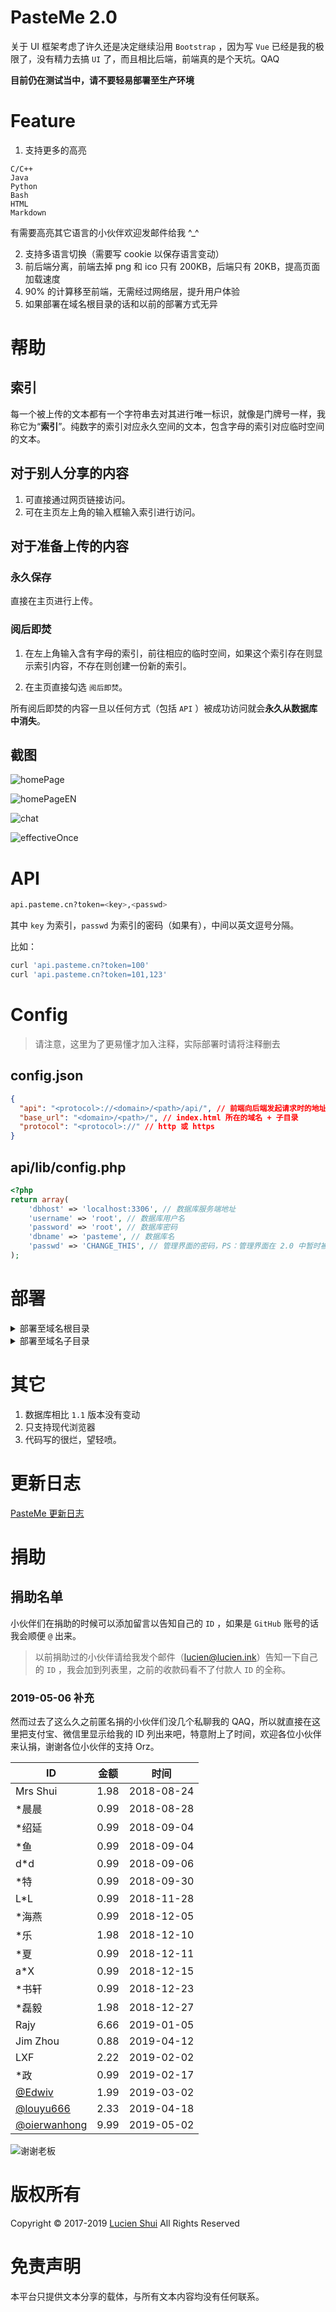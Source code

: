 # PasteMe 2.0

关于 UI 框架考虑了许久还是决定继续沿用 `Bootstrap` ，因为写 `Vue` 已经是我的极限了，没有精力去搞 `UI` 了，而且相比后端，前端真的是个天坑。QAQ

**目前仍在测试当中，请不要轻易部署至生产环境**

# Feature

1. 支持更多的高亮

```
C/C++
Java
Python
Bash
HTML
Markdown
```

有需要高亮其它语言的小伙伴欢迎发邮件给我 ^_^

2. 支持多语言切换（需要写 cookie 以保存语言变动）
3. 前后端分离，前端去掉 png 和 ico 只有 200KB，后端只有 20KB，提高页面加载速度
4. 90% 的计算移至前端，无需经过网络层，提升用户体验
5. 如果部署在域名根目录的话和以前的部署方式无异

# 帮助

## 索引

每一个被上传的文本都有一个字符串去对其进行唯一标识，就像是门牌号一样，我称它为“**索引**”。纯数字的索引对应永久空间的文本，包含字母的索引对应临时空间的文本。

## 对于别人分享的内容

1. 可直接通过网页链接访问。
2. 可在主页左上角的输入框输入索引进行访问。

## 对于准备上传的内容

### 永久保存

直接在主页进行上传。

### 阅后即焚

1. 在左上角输入含有字母的索引，前往相应的临时空间，如果这个索引存在则显示索引内容，不存在则创建一份新的索引。

2. 在主页直接勾选 `阅后即焚`。

所有阅后即焚的内容一旦以任何方式（包括 `API` ）被成功访问就会**永久从数据库中消失**。

## 截图

![homePage](https://github.com/LucienShui/gitcdn/blob/master/pasteme_home2.0.png?raw=true)

![homePageEN](https://github.com/LucienShui/gitcdn/blob/master/pasteme_home_en2.0.png?raw=true)

![chat](https://github.com/LucienShui/gitcdn/blob/master/pasteme_chat2.0.png?raw=true)

![effectiveOnce](https://github.com/LucienShui/gitcdn/blob/master/pasteme_read_once2.0.png?raw=true)

# API

```bash
api.pasteme.cn?token=<key>,<passwd>
```

其中 `key` 为索引，`passwd` 为索引的密码（如果有），中间以英文逗号分隔。

比如：

```bash
curl 'api.pasteme.cn?token=100'
curl 'api.pasteme.cn?token=101,123'
```

# Config

> 请注意，这里为了更易懂才加入注释，实际部署时请将注释删去

## config.json

```json
{
  "api": "<protocol>://<domain>/<path>/api/", // 前端向后端发起请求时的地址
  "base_url": "<domain>/<path>/", // index.html 所在的域名 + 子目录
  "protocol": "<protocol>://" // http 或 https
}
```

## api/lib/config.php

```php
<?php
return array(
    'dbhost' => 'localhost:3306', // 数据库服务端地址
    'username' => 'root', // 数据库用户名
    'password' => 'root', // 数据库密码
    'dbname' => 'pasteme', // 数据库名
    'passwd' => 'CHANGE_THIS', // 管理界面的密码，PS：管理界面在 2.0 中暂时被阉割掉了
);
```

# 部署

<details>
<summary>部署至域名根目录</summary>

1. 将 `pasteme` 文件夹中的文件放至域名对应的根目录
2. 妥善配置 `config.json` 和 `config.php`
3. 配置伪静态至 `index.html` 就可以了。

### 伪静态配置参考

#### Nginx

```
location / {
    try_files $uri $uri/ /index.html;
}
```

#### Apache

```
<IfModule mod_rewrite.c>
    RewriteEngine On
    RewriteBase /
    RewriteRule ^index\.html$ - [L]
    RewriteCond %{REQUEST_FILENAME} !-f
    RewriteCond %{REQUEST_FILENAME} !-d
    RewriteRule . /index.html [L]
</IfModule>
```
</details>

<details>
<summary>部署至域名子目录</summary>

1. 修改 `Frontend/vue.config.js` 中的 `webPath` ，然后通过 `./build.sh` 进行重新编译，需要 `npm` 。

```bash
$ vim Frontend/vue.config.js
$ ./build.sh
```
2. 将 `pasteme` 文件夹中的文件放至域名对应的目录
3. 妥善配置 `config.json` 和 `config.php`
4. 配置伪静态至 `index.html` 就可以了。

### 伪静态配置参考

#### Nginx

```
location /<path>/ {
    try_files $uri $uri/ /<path>/index.html;
}
```

#### Apache

```
对 Apache 不熟悉，待补
```
</details>

# 其它

1. 数据库相比 `1.1` 版本没有变动
2. 只支持现代浏览器
3. 代码写的很烂，望轻喷。

# 更新日志

[PasteMe 更新日志](https://www.lucien.ink/pasteme_log.html)

# 捐助

## 捐助名单

小伙伴们在捐助的时候可以添加留言以告知自己的 `ID` ，如果是 `GitHub` 账号的话我会顺便 `@` 出来。

> 以前捐助过的小伙伴请给我发个邮件（lucien@lucien.ink）告知一下自己的 `ID` ，我会加到列表里，之前的收款码看不了付款人 `ID` 的全称。

### 2019-05-06 补充

然而过去了这么久之前匿名捐的小伙伴们没几个私聊我的 QAQ，所以就直接在这里把支付宝、微信里显示给我的 ID 列出来吧，特意附上了时间，欢迎各位小伙伴来认捐，谢谢各位小伙伴的支持 Orz。

| ID | 金额 | 时间 |
|--|--|--|
| Mrs Shui | 1.98 | 2018-08-24 |
| \*晨晨 | 0.99 | 2018-08-28 |
| \*绍延 | 0.99 | 2018-09-04 |
| \*鱼 | 0.99 | 2018-09-04 |
| d\*d | 0.99 | 2018-09-06 |
| \*特 | 0.99 | 2018-09-30 |
| L\*L | 0.99 | 2018-11-28 |
| \*海燕 | 0.99 | 2018-12-05 |
| \*乐 | 1.98 | 2018-12-10 |
| \*夏 | 0.99 | 2018-12-11 |
| a\*X | 0.99 | 2018-12-15 |
| \*书轩 | 0.99 | 2018-12-23 |
| \*磊毅 | 1.98 | 2018-12-27 |
| Rajy | 6.66 | 2019-01-05 |
| Jim Zhou | 0.88 | 2019-04-12 |
| LXF | 2.22 | 2019-02-02 |
| \*政 | 0.99 | 2019-02-17 |
| [@Edwiv](https://github.com/Edwiv) | 1.99 | 2019-03-02 |
| [@louyu666](https://github.com/louyu666) | 2.33 | 2019-04-18 |
| [@oierwanhong](https://github.com/oierwanhong) | 9.99 | 2019-05-02 |

![谢谢老板](https://github.com/LucienShui/gitcdn/blob/master/pasteme_donate.png?raw=true)

# 版权所有

Copyright © 2017-2019 [Lucien Shui](http://www.lucien.ink) All Rights Reserved

# 免责声明

本平台只提供文本分享的载体，与所有文本内容均没有任何联系。
